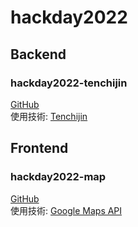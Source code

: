 # hackday2022

## Backend
### hackday2022-tenchijin
[GitHub](https://github.com/UshinohiProject/hackday2022-tenchijin)  
使用技術: [Tenchijin](https://tenchijin.co.jp/solution/compass/)

## Frontend
### hackday2022-map
[GitHub](https://github.com/UshinohiProject/hackday2022-map)  
使用技術: [Google Maps API](https://developers.google.com/maps?hl=ja)